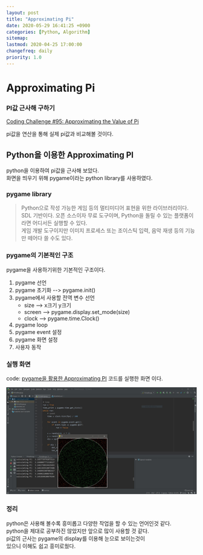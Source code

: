 ```yaml
---
layout: post
title: "Approximating Pi"
date: 2020-05-29 16:41:25 +0900
categories: [Python, Algorithm]
sitemap:
lastmod: 2020-04-25 17:00:00
changefreq: daily
priority: 1.0
---
```


# Approximating Pi

### PI값 근사해 구하기

[Coding Challenge #95: Approximating the Value of Pi](https://youtu.be/5cNnf_7e92Q)

pi값을 연산을 통해 실제 pi값과 비교해볼 것이다.

## Python을 이용한 Approximating PI

python을 이용하여 pi값을 근사해 보았다.  
화면을 띄우기 위해 pygame이라는 python library를 사용하였다.

### pygame library

> Python으로 작성 가능한 게임 등의 멀티미디어 표현을 위한 라이브러리이다.  
> SDL 기반이다. 오픈 소스이자 무료 도구이며, Python을 돌릴 수 있는 플랫폼이라면 어디서든 실행할 수 있다.  
> 게임 개발 도구이지만 이미지 프로세스 또는 조이스틱 입력, 음악 재생 등의 기능만 떼어다 쓸 수도 있다.

### pygame의 기본적인 구조

pygame을 사용하기위한 기본적인 구조이다.

1. pygame 선언
2. pygame 초기화 --> pygame.init()
3. pygame에서 사용할 전역 변수 선언
   - size --> x크기 y크기
   - screen --> pygame.display.set_mode(size)
   - clock --> pygame.time.Clock()
4. pygame loop
5. pygame event 설정
6. pygame 화면 설정
7. 사용자 동작

### 실행 화면

code: [pygame을 활용한 Approximating PI](https://github.com/Marshmellowon/PI/blob/master/PIchallenge.py)
코드를 실행한 화면 이다.

![run](https://github.com/Marshmellowon/marshmellowon.github.io/blob/master/static/img/_posts/PI/PI.JPG?raw=true)

### 정리

python은 사용해 볼수록 흥미롭고 다양한 작업을 할 수 있는 언어인것 같다.  
python을 제대로 공부하진 않았지만 앞으로 많이 사용할 것 같다.  
pi값의 근사는 pygame의 display를 이용해 눈으로 보이는것이  
있으니 이해도 쉽고 흥미로웠다.
